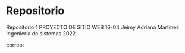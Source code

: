# Repositorio
Repositorio 1
PROYECTO DE SITIO WEB 16-04
Jeimy Adriana Martinez
Ingeniería de sistemas
2022
<p> correo: <p>
